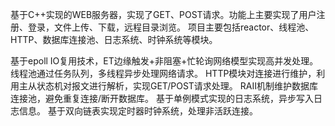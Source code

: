 

基于C++实现的WEB服务器，实现了GET、POST请求。功能上主要实现了用户注册、登录，文件上传、下载，远程目录浏览。
项目主要包括reactor、线程池、HTTP、数据库连接池、日志系统、时钟系统等模块。 

基于epoll IO复用技术，ET边缘触发+非阻塞+忙轮询网络模型实现高并发处理。
线程池通过任务队列，多线程异步处理网络请求。 
HTTP模块对连接进行维护，利用主从状态机对报文进行解析，实现GET/POST请求处理。
RAII机制维护数据库连接池，避免重复连接/断开数据库。
基于单例模式实现的日志系统，异步写入日志信息。
基于双向链表实现定时器时钟系统，处理非活跃连接。
